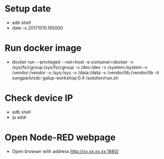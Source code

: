 # Setup date
* adb shell
* date -s 20171010.165000

# Run docker image
* docker run --privileged --net=host -e container=docker -v /sys/fs/cgroup:/sys/fs/cgroup -v /dev:/dev -v /system:/system -v /vendor:/vendor -v /sys:/sys -v /data:/data -v /vendor/lib:/vendor/lib -it sungpark/sdc-galup-workshop:0.4 /solution/run.sh

# Check device IP
* adb shell
* ip addr

# Open Node-RED webpage
* Open browser with address http://xx.xx.xx.xx:1880/
